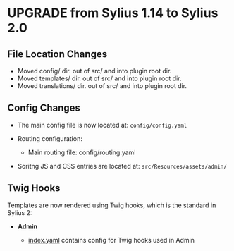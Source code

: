 # UPGRADE from Sylius 1.14 to Sylius 2.0

## File Location Changes

* Moved config/ dir. out of src/ and into plugin root dir.
* Moved templates/ dir. out of src/ and into plugin root dir.
* Moved translations/ dir. out of src/ and into plugin root dir.

## Config Changes 

* The main config file is now located at: `config/config.yaml`

* Routing configuration:

    * Main routing file: config/routing.yaml

* Soritng JS and CSS entries are located at: `src/Resources/assets/admin/`

## Twig Hooks

Templates are now rendered using Twig hooks, which is the standard in Sylius 2:

* **Admin**

    * [index.yaml]() contains config for Twig hooks used in Admin
